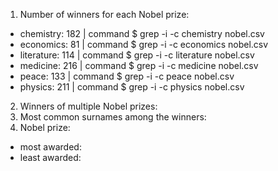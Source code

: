 1. Number of winners for each Nobel prize:
- chemistry: 182 | command $ grep -i -c chemistry nobel.csv
- economics: 81 | command $ grep -i -c economics  nobel.csv
- literature: 114 | command $ grep -i -c literature  nobel.csv
- medicine: 216 | command $ grep -i -c medicine nobel.csv
- peace: 133 | command $ grep -i -c peace nobel.csv
- physics: 211 | command $ grep -i -c physics nobel.csv
2. Winners of multiple Nobel prizes:
3. Most common surnames among the winners:
4. Nobel prize:
- most awarded:
- least awarded:
